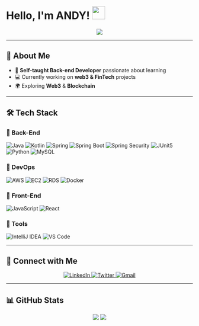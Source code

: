 # Hello, I'm ANDY! <img src="https://media.giphy.com/media/hvRJCLFzcasrR4ia7z/giphy.gif" width="35">

<p align="center">
  <a href="https://github.com/DenverCoder1/readme-typing-svg">
    <img src="https://readme-typing-svg.herokuapp.com?font=Time+New+Roman&color=cyan&size=25&center=true&vCenter=true&width=600&height=100&lines=Welcome+to+Andy's+GitHub!;Self-taught+Back-End+Developer;Blockchain+Researcher;Web3+Enthusiast">
  </a>
</p>

---

## 👋 About Me
- 🚀 **Self-taught Back-end Developer** passionate about learning
- 💻 Currently working on **web3 & FinTech** projects
- 🌍 Exploring **Web3** & **Blockchain**

---

## 🛠️ Tech Stack  

### 🔹 Back-End
![Java](https://img.shields.io/badge/Java-ED8B00?style=for-the-badge&logo=OpenJDK&logoColor=white)
![Kotlin](https://img.shields.io/badge/Kotlin-7F52FF?style=for-the-badge&logo=Kotlin&logoColor=white)
![Spring](https://img.shields.io/badge/Spring-6DB33F?style=for-the-badge&logo=Spring&logoColor=white)
![Spring Boot](https://img.shields.io/badge/SpringBoot-6DB33F?style=for-the-badge&logo=SpringBoot&logoColor=white)
![Spring Security](https://img.shields.io/badge/SpringSecurity-6DB33F?style=for-the-badge&logo=SpringSecurity&logoColor=white)
![JUnit5](https://img.shields.io/badge/JUnit5-25A162?style=for-the-badge&logo=junit5&logoColor=white)
![Python](https://img.shields.io/badge/Python-14354C?style=for-the-badge&logo=Python&logoColor=white)
![MySQL](https://img.shields.io/badge/MySQL-4479A1?style=for-the-badge&logo=MySQL&logoColor=white)

### 🔹 DevOps
![AWS](https://img.shields.io/badge/Amazon_AWS-232F3E?style=for-the-badge&logo=AmazonAWS&logoColor=white)
![EC2](https://img.shields.io/badge/EC2-FF9900?style=for-the-badge&logo=amazonec2&logoColor=white)
![RDS](https://img.shields.io/badge/RDS-527FFF?style=for-the-badge&logo=amazonrds&logoColor=white)
![Docker](https://img.shields.io/badge/docker-%230db7ed.svg?style=for-the-badge&logo=docker&logoColor=white)

### 🔹 Front-End
![JavaScript](https://img.shields.io/badge/JavaScript-F7DF1E?style=for-the-badge&logo=javascript&logoColor=black)
![React](https://img.shields.io/badge/React-61DAFB?style=for-the-badge&logo=React&logoColor=black)

### 🔹 Tools
![IntelliJ IDEA](https://img.shields.io/badge/IntelliJ_IDEA-000000?style=for-the-badge&logo=IntelliJ%20IDEA&logoColor=white)
![VS Code](https://img.shields.io/badge/VS%20Code-007ACC?style=for-the-badge&logo=visualstudiocode&logoColor=white)

---

## 🤝 Connect with Me  
<p align="center">
  <a href="https://www.linkedin.com/in/%ED%83%9C%ED%98%B8-%EC%9D%B4-2a1a20190/" target="_blank">
    <img src="https://img.shields.io/badge/linkedin-%2300acee.svg?color=405DE6&style=for-the-badge&logo=linkedin&logoColor=white" alt="LinkedIn" />
  </a>
  <a href="https://x.com/tae_hogu" target="_blank">
    <img src="https://img.shields.io/badge/twitter-%2300acee.svg?color=1DA1F2&style=for-the-badge&logo=twitter&logoColor=white" alt="Twitter" />
  </a>
  <a href="mailto:grayhat3400@gmail.com" target="_blank">
    <img src="https://img.shields.io/badge/gmail-%23EA4335.svg?style=for-the-badge&logo=gmail&logoColor=white" alt="Gmail" />
  </a>
</p>

---

## 📊 GitHub Stats  
<p align="center">
  <img src="https://github-readme-stats.vercel.app/api?username=andy3400&show_icons=true&hide_border=true" />
  <img src="https://github-readme-stats.vercel.app/api/top-langs/?username=andy3400&layout=compact" />
</p>
